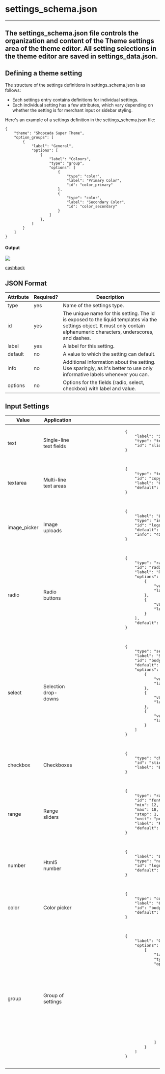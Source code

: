 # settings\_schema.json

---
  The settings_schema.json file controls the organization and content of the
  Theme settings area of the theme editor. All setting selections in the theme
  editor are saved in settings_data.json.
---

## **Defining a theme setting**

The structure of the settings definitions in settings\_schema.json is as follows:

* Each settings entry contains definitions for individual settings.
* Each individual setting has a few attributes, which vary depending on whether the setting is for merchant input or sidebar styling.

Here's an example of a settings definition in the settings\_schema.json file:

```
{
    "theme": "Shopcada Super Theme",
    "option_groups": [
        {
            "label": "General",
            "options": [
                {
                    "label": "Colours",
                    "type": "group",
                    "options": [
                        {
                            "type": "color",
                            "label": "Primary Color",
                            "id": "color_primary"
                        },
                        {
                            "type": "color",
                            "label": "Secondary Color",
                            "id": "color_secondary"
                        }
                    ]
                },
            ]
        }
    ]
}
```

#### Output
![](<../../assets/images/documents/image (68).png>)

[cashback](liquid/variables/cashback.md)

## JSON Format

| Attribute | Required? | Description |
|-----------|-----------|-------------|
| type      | yes       | Name of the settings type. |
| id        | yes       | The unique name for this setting. The id is exposed to the liquid templates via the settings object. It must only contain alphanumeric characters, underscores, and dashes. |
| label     | yes       | A label for this setting. |
| default   | no        | A value to which the setting can default. |
| info      | no        | Additional information about the setting. Use sparingly, as it's better to use only informative labels whenever you can. |
| options   | no        | Options for the fields (radio, select, checkbox) with label and value. |



## Input Settings

<table>
    <thead>
        <tr>
            <th>Value</th>
            <th>Application</th>
            <th>Example</th>
        </tr>
    </thead>
    <tbody>
        <tr>
            <td>text</td>
            <td>Single-line text fields</td>
            <td>
                <pre>
					{
						"label": "Slide title",
						"type": "text",
						"id": "slide_1_title"
					}
                </pre>
            </td>
        </tr>
        <tr>
            <td>textarea</td>
            <td>Multi-line text areas</td>
            <td>
                <pre>
					{
						"type": "textarea",
						"id": "copyright_text",
						"label": "Copyright text",
						"default": "Copyright © 2020 your site name"
					}
                </pre>
            </td>
        </tr>
        <tr>
            <td>image_picker</td>
            <td>Image uploads</td>
            <td>
                <pre>
					{
						"label": "Logo",
						"type": "image_picker",
						"id": "logo_img",
						"default": "",
						"info": "450 x 200px recommended"
					}
                </pre>
            </td>
        </tr>
        <tr>
            <td>radio</td>
            <td>Radio buttons</td>
            <td>
                <pre>
					{
						"type": "radio",
						"id": "radio_id",
						"label": "Radio Text",
						"options": [
							{
								"value": "one",
								"label": "Radio one"
							},
							{
								"value": "two",
								"label": "Radio two"
							}
						],
						"default": "one"
					}
                </pre>
            </td>
        </tr>
        <tr>
            <td>select</td>
            <td>Selection drop-downs</td>
            <td>
                <pre>
					{
						"type": "select",
						"label": "Size",
						"id": "body_font_size",
						"default": "13px",
						"options": [
							{
								"value": "12px",
								"label": "12px"
							},
							{
								"value": "13px",
								"label": "13px"
							},
							{
								"value": "14px",
								"label": "14px"
							}
						]
					}
                </pre>
            </td>
        </tr>
        <tr>
            <td>checkbox</td>
            <td>Checkboxes</td>
            <td>
                <pre>
					{
						"type": "checkbox",
						"id": "sticky_header",
						"label": "Enable Sticky Header"
					}
                </pre>
            </td>
        </tr>
        <tr>
            <td>range</td>
            <td>Range sliders</td>
            <td>
                <pre>
					{
						"type": "range",
						"id": "font_size_id",
						"min": 12,
						"max": 18,
						"step": 1,
						"unit": "px",
						"label": "Font size",
						"default": 16
					}
                </pre>
            </td>
        </tr>
        <tr>
            <td>number</td>
            <td>Html5 number</td>
            <td>
                <pre>
					{
						"label": "Logo width",
						"type": "number",
						"id": "logo_width",
						"default": "200"
					}
                </pre>
            </td>
        </tr>
        <tr>
            <td>color</td>
            <td>Color picker</td>
            <td>
                <pre>
					{
						"type": "color",
						"label": "Color",
						"id": "body_text_color",
						"default": "#333333"
					}
                </pre>
            </td>
        </tr>
        <tr>
            <td>group</td>
            <td>Group of settings</td>
            <td>
                <pre>
					{
						"label": "General",
						"options": [
							{
								"label": "Body text",
								"type": "group",
								"options": [
									{
										"type": "select",
										"id": "body_font_family",
										"label": "Font",
										"default": "Georgia,'Hoefler Text', 'Times New Roman', serif",
										"options": [
											{
												"value": "'Rajdhani','HelveticaNeue', 'Helvetica Neue', sans-serif",
												"label": "Rajdhani"
											},
											{
												"value": "'Avant Garde', Avantgarde, 'Century Gothic', CenturyGothic, 'AppleGothic', sans-serif",
												"label": "Avant Garde"
											}
										]
									}
								]
							}
						]
					}
                </pre>
            </td>
        </tr>
    </tbody>
</table>

